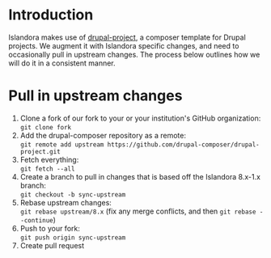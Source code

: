 # Introduction

Islandora makes use of [drupal-project](https://github.com/drupal-composer/drupal-project), a composer template for Drupal projects. We augment it with Islandora specific changes, and need to occasionally pull in upstream changes. The process below outlines how we will do it in a consistent manner.

# Pull in upstream changes

1. Clone a fork of our fork to your or your institution's GitHub organization:
<br />  `git clone fork`
2. Add the drupal-composer repository as a remote:
<br /> `git remote add upstream https://github.com/drupal-composer/drupal-project.git`
3. Fetch everything:
<br /> `git fetch --all`
4. Create a branch to pull in changes that is based off the Islandora 8.x-1.x branch:
<br /> `git checkout -b sync-upstream`
5. Rebase upstream changes:
<br /> `git rebase upstream/8.x` (fix any merge conflicts, and then `git rebase --continue`)
6. Push to your fork:
<br /> `git push origin sync-upstream`
7. Create pull request
